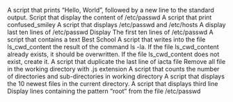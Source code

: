 A script that prints “Hello, World”, followed by a new line to the standard output.
Script that display the content of /etc/passwd
A script that print confused_smiley
A script that displays /etc/passwd and /etc/hosts
A display last ten lines of /etc/passwd
Display The first ten lines of /etc/passwd
A script that contains a text Best School
A script that writes into the file ls_cwd_content the result of the command ls -la. If the file ls_cwd_content already exists, it should be overwritten. If the file ls_cwd_content does not exist, create it.
A script that duplicate the last line of iacta file
Remove all file in the working directory with .js extension
A script that counts the number of directories and sub-directories in working directory
A script that displays the 10 newest files in the current directory.
A script that displays third line
Display lines containing the pattern “root” from the file /etc/passwd

